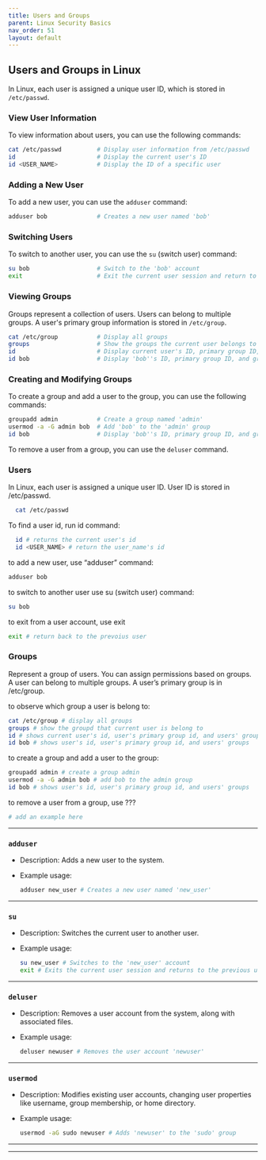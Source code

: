 ```yaml
---
title: Users and Groups
parent: Linux Security Basics
nav_order: 51
layout: default
---
```


## Users and Groups in Linux

In Linux, each user is assigned a unique user ID, which is stored in `/etc/passwd`.

### View User Information

To view information about users, you can use the following commands:

```bash
cat /etc/passwd          # Display user information from /etc/passwd
id                       # Display the current user's ID
id <USER_NAME>           # Display the ID of a specific user
```

### Adding a New User

To add a new user, you can use the `adduser` command:

```bash
adduser bob              # Creates a new user named 'bob'
```

### Switching Users

To switch to another user, you can use the `su` (switch user) command:

```bash
su bob                   # Switch to the 'bob' account
exit                     # Exit the current user session and return to the previous user or root
```

### Viewing Groups

Groups represent a collection of users. Users can belong to multiple groups. A user's primary group information is stored in `/etc/group`.

```bash
cat /etc/group           # Display all groups
groups                   # Show the groups the current user belongs to
id                       # Display current user's ID, primary group ID, and group memberships
id bob                   # Display 'bob''s ID, primary group ID, and group memberships
```

### Creating and Modifying Groups

To create a group and add a user to the group, you can use the following commands:

```bash
groupadd admin           # Create a group named 'admin'
usermod -a -G admin bob  # Add 'bob' to the 'admin' group
id bob                   # Display 'bob''s ID, primary group ID, and group memberships
```

To remove a user from a group, you can use the `deluser` command.

### Users

In Linux, each user is assigned a unique user ID.
User ID is stored in /etc/passwd.

```bash
  cat /etc/passwd
```

To find a user id, run id command:

```bash
  id # returns the current user's id
  id <USER_NAME> # return the user_name's id
```

to add a new user, use “adduser” command:

```bash
adduser bob
```

to switch to another user use su (switch user) command:

```bash
su bob
```

to exit from a user account, use exit

```bash
exit # return back to the prevoius user
```

### Groups

Represent a group of users. You can assign permissions based on groups. A user can belong to multiple groups. A user’s primary group is in /etc/group.

to observe which group a user is belong to:

```bash
cat /etc/group # display all groups
groups # show the groupd that current user is belong to
id # shows current user's id, user's primary group id, and users' groups
id bob # shows user's id, user's primary group id, and users' groups
```

to create a group and add a user to the group:

```bash
groupadd admin # create a group admin
usermod -a -G admin bob # add bob to the admin group
id bob # shows user's id, user's primary group id, and users' groups
```

to remove a user from a group, use ???

```bash
# add an example here
```

---

### `adduser`

- Description: Adds a new user to the system.

- Example usage:

  ```bash
  adduser new_user # Creates a new user named 'new_user'
  ```

---

### `su`

- Description: Switches the current user to another user.

- Example usage:

  ```bash
  su new_user # Switches to the 'new_user' account
  exit # Exits the current user session and returns to the previous user or root
  ```

---

### `deluser`

- Description: Removes a user account from the system, along with associated files.

- Example usage:

  ```bash
  deluser newuser # Removes the user account 'newuser'
  ```

---

### `usermod`

- Description: Modifies existing user accounts, changing user properties like username, group membership, or home directory.

- Example usage:

  ```bash
  usermod -aG sudo newuser # Adds 'newuser' to the 'sudo' group
  ```

---

---

<!-- ### ``

- Description:

- Example usage:

  ```bash

  ``` -->
